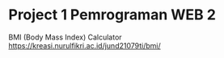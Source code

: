 # Project 1 Pemrograman WEB 2
BMI (Body Mass Index) Calculator
https://kreasi.nurulfikri.ac.id/jund21079ti/bmi/
